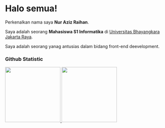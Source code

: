 # Halo semua! 

Perkenalkan nama saya **Nur Aziz Raihan**.<br>

Saya adalah seorang **Mahasiswa S1 Informatika** di [Universitas Bhayangkara Jakarta Raya](https://ubharajaya.ac.id/).<br>

Saya adalah seorang yanag antusias dalam bidang front-end deevelopment.

### Github Statistic
<p align="left">
<a href="https://github.com/penuliscode">
  <img height="180em" src="https://github-readme-stats-eight-theta.vercel.app/api?username=penuliscode&show_icons=true&theme=algolia&include_all_commits=true&count_private=true"/>
  <img height="180em" src="https://github-readme-stats-eight-theta.vercel.app/api/top-langs/?username=penuliscode&layout=compact&theme=algolia"/>
</a>
</p>
